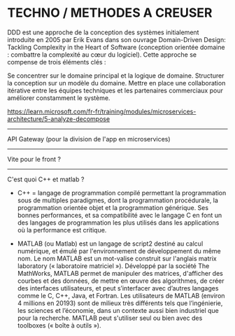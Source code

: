 # TECHNO / METHODES A CREUSER


DDD est une approche de la conception des systèmes initialement introduite en 2005 par Erik Evans dans son ouvrage Domain-Driven Design: Tackling Complexity in the Heart of Software (conception orientée domaine : combattre la complexité au cœur du logiciel). Cette approche se compense de trois éléments clés :

Se concentrer sur le domaine principal et la logique de domaine.
Structurer la conception sur un modèle du domaine.
Mettre en place une collaboration itérative entre les équipes techniques et les partenaires commerciaux pour améliorer constamment le système.

https://learn.microsoft.com/fr-fr/training/modules/microservices-architecture/5-analyze-decompose
____

API Gateway (pour la division de l'app en microservices)

___


Vite pour le front ?

___

C'est quoi C++ et matlab ?

- C++ = langage de programmation compilé permettant la programmation sous de multiples paradigmes, dont la programmation procédurale, la programmation orientée objet et la programmation générique. Ses bonnes performances, et sa compatibilité avec le langage C en font un des langages de programmation les plus utilisés dans les applications où la performance est critique.

- MATLAB (ou Matlab) est un langage de script2 destiné au calcul numérique, et émulé par l'environnement de développement du même nom. Le nom MATLAB est un mot-valise construit sur l'anglais matrix laboratory (« laboratoire matriciel »). Développé par la société The MathWorks, MATLAB permet de manipuler des matrices, d'afficher des courbes et des données, de mettre en œuvre des algorithmes, de créer des interfaces utilisateurs, et peut s’interfacer avec d’autres langages comme le C, C++, Java, et Fortran. Les utilisateurs de MATLAB (environ 4 millions en 20193) sont de milieux très différents tels que l’ingénierie, les sciences et l’économie, dans un contexte aussi bien industriel que pour la recherche. MATLAB peut s'utiliser seul ou bien avec des toolboxes (« boîte à outils »).